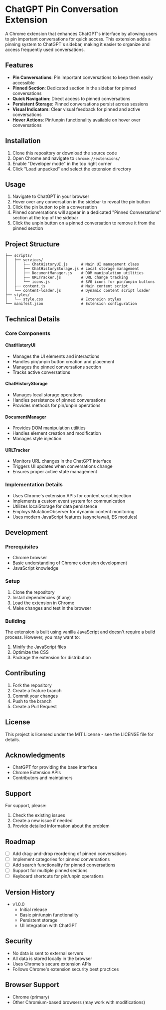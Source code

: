 # ChatGPT Pin Conversation Extension

A Chrome extension that enhances ChatGPT's interface by allowing users to pin important conversations for quick access. This extension adds a pinning system to ChatGPT's sidebar, making it easier to organize and access frequently used conversations.

## Features

- **Pin Conversations**: Pin important conversations to keep them easily accessible
- **Pinned Section**: Dedicated section in the sidebar for pinned conversations
- **Quick Navigation**: Direct access to pinned conversations
- **Persistent Storage**: Pinned conversations persist across sessions
- **Visual Indicators**: Clear visual feedback for pinned and active conversations
- **Hover Actions**: Pin/unpin functionality available on hover over conversations

## Installation

1. Clone this repository or download the source code
2. Open Chrome and navigate to `chrome://extensions/`
3. Enable "Developer mode" in the top right corner
4. Click "Load unpacked" and select the extension directory

## Usage

1. Navigate to ChatGPT in your browser
2. Hover over any conversation in the sidebar to reveal the pin button
3. Click the pin button to pin a conversation
4. Pinned conversations will appear in a dedicated "Pinned Conversations" section at the top of the sidebar
5. Click the unpin button on a pinned conversation to remove it from the pinned section

## Project Structure

```
├── scripts/
│   ├── services/
│   │   ├── ChatHistoryUI.js      # Main UI management class
│   │   ├── ChatHistoryStorage.js # Local storage management
│   │   ├── DocumentManager.js    # DOM manipulation utilities
│   │   ├── URLTracker.js         # URL change tracking
│   │   └── icons.js              # SVG icons for pin/unpin buttons
│   ├── content.js                # Main content script
│   └── content-loader.js         # Dynamic content script loader
├── styles/
│   └── style.css                 # Extension styles
└── manifest.json                 # Extension configuration
```

## Technical Details

### Core Components

#### ChatHistoryUI
- Manages the UI elements and interactions
- Handles pin/unpin button creation and placement
- Manages the pinned conversations section
- Tracks active conversations

#### ChatHistoryStorage
- Manages local storage operations
- Handles persistence of pinned conversations
- Provides methods for pin/unpin operations

#### DocumentManager
- Provides DOM manipulation utilities
- Handles element creation and modification
- Manages style injection

#### URLTracker
- Monitors URL changes in the ChatGPT interface
- Triggers UI updates when conversations change
- Ensures proper active state management

### Implementation Details

- Uses Chrome's extension APIs for content script injection
- Implements a custom event system for communication
- Utilizes localStorage for data persistence
- Employs MutationObserver for dynamic content monitoring
- Uses modern JavaScript features (async/await, ES modules)

## Development

### Prerequisites
- Chrome browser
- Basic understanding of Chrome extension development
- JavaScript knowledge

### Setup
1. Clone the repository
2. Install dependencies (if any)
3. Load the extension in Chrome
4. Make changes and test in the browser

### Building
The extension is built using vanilla JavaScript and doesn't require a build process. However, you may want to:
1. Minify the JavaScript files
2. Optimize the CSS
3. Package the extension for distribution

## Contributing

1. Fork the repository
2. Create a feature branch
3. Commit your changes
4. Push to the branch
5. Create a Pull Request

## License

This project is licensed under the MIT License - see the LICENSE file for details.

## Acknowledgments

- ChatGPT for providing the base interface
- Chrome Extension APIs
- Contributors and maintainers

## Support

For support, please:
1. Check the existing issues
2. Create a new issue if needed
3. Provide detailed information about the problem

## Roadmap

- [ ] Add drag-and-drop reordering of pinned conversations
- [ ] Implement categories for pinned conversations
- [ ] Add search functionality for pinned conversations
- [ ] Support for multiple pinned sections
- [ ] Keyboard shortcuts for pin/unpin operations

## Version History

- v1.0.0
  - Initial release
  - Basic pin/unpin functionality
  - Persistent storage
  - UI integration with ChatGPT

## Security

- No data is sent to external servers
- All data is stored locally in the browser
- Uses Chrome's secure extension APIs
- Follows Chrome's extension security best practices

## Browser Support

- Chrome (primary)
- Other Chromium-based browsers (may work with modifications) 